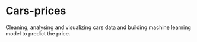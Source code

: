 # Cars-prices
Cleaning, analysing and visualizing cars data and building machine learning model to predict the price.
